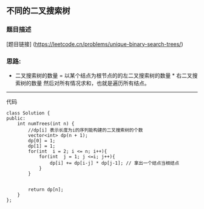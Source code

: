 ## 不同的二叉搜索树


### 题目描述

[题目链接] (https://leetcode.cn/problems/unique-binary-search-trees/)


### 思路:
- 二叉搜索树的数量 = 以某个结点为根节点的的左二叉搜索树的数量 * 右二叉搜索树的数量 然后对所有情况求和，也就是遍历所有结点。

---
代码
```
class Solution {
public:
    int numTrees(int n) {
        //dp[i] 表示长度为i的序列能构建的二叉搜索树的个数
        vector<int> dp(n + 1);
        dp[0] = 1;
        dp[1] = 1;
        for(int  i = 2; i <= n; i++){
            for(int  j = 1; j <=i; j++){
                dp[i] += dp[i-j] * dp[j-1]; // 拿出一个结点当根结点
            }
        }


        return dp[n];
    }
};
```
